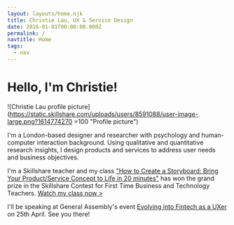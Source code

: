 ```yaml
---
layout: layouts/home.njk
title: Christie Lau, UX & Service Design
date: 2016-01-01T00:00:00.000Z
permalink: /
navtitle: Home
tags:
  - nav
---
```

# Hello, I'm Christie! <i class="twa twa-2x twa-information-desk-person"></i>

![Christie Lau profile picture](https://static.skillshare.com/uploads/users/8591088/user-image-large.png?1614774270 =100 "Profile picture")

I'm a London-based designer and researcher with psychology and human-computer interaction background.
Using qualitative and quantitative research insights, I design products and services to address user needs and business objectives.

I'm a Skillshare teacher and my class  <a href="https://skl.sh/2TOE5Qc" target="_blank">"How to Create a Storyboard: Bring Your Product/Service Concept to Life in 20 minutes"</a> has won the grand prize in the Skillshare Contest for First Time Business and Technology Teachers. <i class="twa twa-eyes"></i> 
<a href="https://skl.sh/2TOE5Qc" target="_blank">Watch my class now ></a>

I'll be speaking at General Assembly's event <a href="https://www.eventbrite.co.uk/e/evolving-into-fintech-as-a-uxer-tickets-59760055936" target="_blank">Evolving into Fintech as a UXer</a> on 25th April. See you there! <i class="twa twa-blush"></i>
